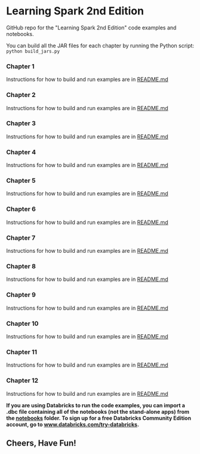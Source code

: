 # Learning Spark 2nd Edition
GitHub repo for the "Learning Spark 2nd Edition" code examples and notebooks.

You can build all the JAR files for each chapter by running the Python script:
`python build_jars.py`

###  Chapter 1
Instructions for how to build and run examples are in [README.md](chapter1/README.md)
###  Chapter 2
Instructions for how to build and run examples are in [README.md](chapter2/README.md)
###  Chapter 3
Instructions for how to build and run examples are in [README.md](chapter3/README.md)
###  Chapter 4
Instructions for how to build and run examples are in [README.md](chapter4/README.md)
###  Chapter 5
Instructions for how to build and run examples are in [README.md](chapter5/README.md)
###  Chapter 6
Instructions for how to build and run examples are in [README.md](chapter6/README.md)
###  Chapter 7
Instructions for how to build and run examples are in [README.md](chapter7/README.md)
###  Chapter 8
Instructions for how to build and run examples are in [README.md](chapter8/README.md)
###  Chapter 9
Instructions for how to build and run examples are in [README.md](chapter9/README.md)
###  Chapter 10
Instructions for how to build and run examples are in [README.md](chapter10/README.md)
###  Chapter 11
Instructions for how to build and run examples are in [README.md](chapter11/README.md)
###  Chapter 12
Instructions for how to build and run examples are in [README.md](chapter12/README.md)

**If you are using Databricks to run the code examples, you can import a .dbc file containing all of the notebooks (not the stand-alone apps) from the [notebooks](notebooks) folder. To sign up for a free Databricks Community Edition account, go to www.databricks.com/try-databricks.**

Cheers,
Have Fun!
--
